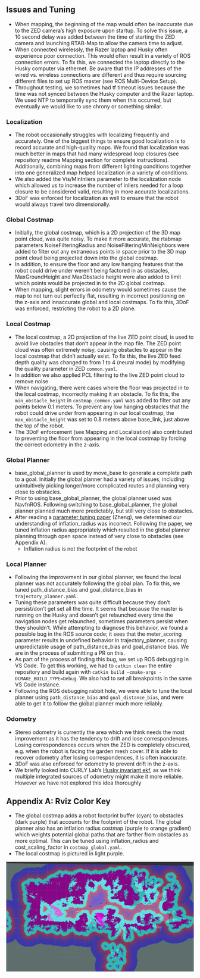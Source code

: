 ## Issues and Tuning

- When mapping, the beginning of the map would often be inaccurate due to the ZED camera’s high exposure upon startup. To solve this issue, a 10 second delay was added between the time of starting the ZED camera and launching RTAB-Map to allow the camera time to adjust.
- When connected wirelessly, the Razer laptop and Husky often experience poor connection. This would often result in a variety of ROS connection errors. To fix this, we connected the laptop directly to the Husky computer via ethernet. Be aware that the IP addresses of the wired vs. wireless connections are different and thus require sourcing different files to set up ROS master (see ROS Multi-Device Setup).
- Throughout testing, we sometimes had tf timeout issues because the time was not synced between the Husky computer and the Razer laptop. We used NTP to temporarily sync them when this occurred, but eventually we would like to use chrony or something similar.

### Localization

- The robot occasionally struggles with localizing frequently and accurately. One of the biggest things to ensure good localization is to record accurate and high-quality maps. We found that localization was much better in maps that had many widespread loop closures (see repository readme Mapping section for complete instructions). Additionally, combining maps from different lighting conditions together into one generalized map helped localization in a variety of conditions.
- We also added the Vis/MinInliers parameter to the localization node which allowed us to increase the number of inliers needed for a loop closure to be considered valid, resulting in more accurate localizations.
- 3DoF was enforced for localization as well to ensure that the robot would always travel two dimensionally.

### Global Costmap

- Initially, the global costmap, which is a 2D projection of the 3D map point cloud, was quite noisy. To make it more accurate, the rtabmap parameters NoiseFilteringRadius and NoiseFilteringMinNeighbors were added to filter out any extraneous points in space prior to the 3D map point cloud being projected down into the global costmap.
- In addition, to ensure the floor and any low hanging features that the robot could drive under weren’t being factored in as obstacles, MaxGroundHeight and MaxObstacle height were also added to limit which points would be projected in to the 2D global costmap.
- When mapping, slight errors in odometry would sometimes cause the map to not turn out perfectly flat, resulting in incorrect positioning on the z-axis and innaccurate global and local costmaps. To fix this, 3DoF was enforced, restricting the robot to a 2D plane.

### Local Costmap

- The local costmap, a 2D projection of the live ZED point cloud, is used to avoid live obstacles that don’t appear in the map file. The ZED point cloud was often extremely noisy, causing obstacles to appear in the local costmap that didn’t actually exist. To fix this, the live ZED feed depth quality was changed to from 1 to 4 (neural mode) by modifying the quality parameter in ZED `common.yaml`.
- In addition we also applied PCL filtering to the live ZED point cloud to remove noise
- When navigating, there were cases where the floor was projected in to the local costmap, incorrectly making it an obstacle. To fix this, the `min_obstacle_height` in `costmap_common.yaml` was added to filter out any points below 0.1 meters. To prevent any low hanging obstacles that the robot could drive under from appearing in our local costmap, the `max_obstacle_height` was set to 0.8 meters above base_link, just above the top of the robot.
- The 3DoF enforcement (see Mapping and Localization) also contributed to preventing the floor from appearing in the local costmap by forcing the correct odometry in the z-axis.

### Global Planner

- base_global_planner is used by move_base to generate a complete path to a goal. Initially the global planner had a variety of issues, including unintuitively picking longer/more complicated routes and planning very close to obstacles.
- Prior to using base_global_planner, the global planner used was NavfnROS. Following switching to base_global_planner, the global planner planned much more predictably, but still very close to obstacles.
- After reading a [parameter tuning paper](https://kaiyuzheng.me/documents/navguide.pdf) (Zheng), we determined our understanding of inflation_radius was incorrect. Following the paper, we tuned inflation radius appropriately which resulted in the global planner planning through open space instead of very close to obstacles (see Appendix A).
    - Inflation radius is not the footprint of the robot

### Local Planner

- Following the improvement in our global planner, we found the local planner was not accurately following the global plan. To fix this, we tuned path_distance_bias and goal_distance_bias in `trajectory_planner.yaml`.
- Tuning these parameters was quite difficult because they don’t persist/don’t get set all the time. It seems that because the master is running on the Husky and doesn’t get relaunched every time the navigation nodes get relaunched, sometimes parameters persist when they shouldn’t. While attempting to diagnose this behavior, we found a possible bug in the ROS source code; it sees that the meter_scoring parameter results in undefined behavior in trajectory_planner, causing unpredictable usage of path_distance_bias and goal_distance bias. We are in the process of submitting a PR on this.
- As part of the process of finding this bug, we set up ROS debugging in VS Code. To get this working, we had to `catkin clean` the entire repository and build again with `catkin build —cmake-args -DCMAKE_BUILD_TYPE=Debug`. We also had to set all breakpoints in the same VS Code instance.
- Following the ROS debugging rabbit hole, we were able to tune the local planner using `path_distance_bias` and `goal_distance_bias`, and were able to get it to follow the global planner much more reliably.

### Odometry

- Stereo odometry is currently the area which we think needs the most improvement as it has the tendency to drift and lose correspondences. Losing correspondences occurs when the ZED is completely obscured, e.g. when the robot is facing the garden mesh cover. If it is able to recover odometry after losing correspondences, it is often inaccurate.
- 3DoF was also enforced for odometry to prevent drift in the z-axis.
- We briefly looked into CURLY Lab’s [Husky invariant ekf](https://www.notion.so/Husky-Manifesto-5bc727c654f04013974183c96fb8cf4a), as we think multiple integrated sources of odometry might make it more reliable. However we have not explored this idea thoroughly

## Appendix A: Rviz Color Key

- The global costmap adds a robot footprint buffer (cyan) to obstacles (dark purple) that accounts for the footprint of the robot. The global planner also has an inflation radius costmap (purple to orange gradient) which weights potential global paths that are farther from obstacles as more optimal. This can be tuned using inflation_radius and cost_scaling_factor in `costmap_global.yaml`.
- The local costmap is pictured in light purple.

![](https://github.com/UM-ARM-Lab/husky_stereo_nav/blob/master/docs/images/color_code_lab_map.png?raw=true)